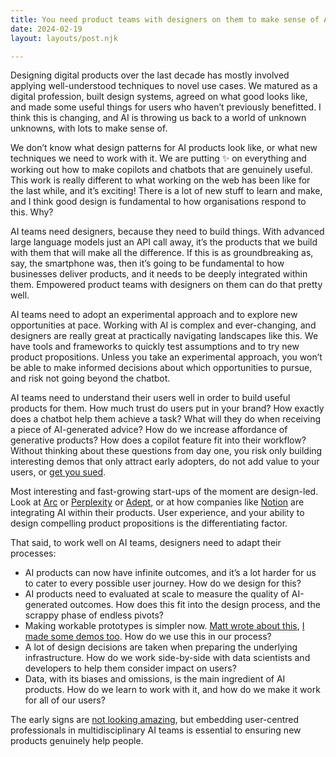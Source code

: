 ```yaml
---
title: You need product teams with designers on them to make sense of AI
date: 2024-02-19
layout: layouts/post.njk

---
```


Designing digital products over the last decade has mostly involved applying well-understood techniques to novel use cases. We matured as a digital profession, built design systems, agreed on what good looks like, and made some useful things for users who haven’t previously benefitted. I think this is changing, and AI is throwing us back to a world of unknown unknowns, with lots to make sense of.

We don’t know what design patterns for AI products look like, or what new techniques we need to work with it. We are putting ✨ on everything and working out how to make copilots and chatbots that are genuinely useful. This work is really different to what working on the web has been like for the last while, and it’s exciting! There is a lot of new stuff to learn and make, and I think good design is fundamental to how organisations respond to this. Why?

AI teams need designers, because they need to build things. With advanced large language models just an API call away, it’s the products that we build with them that will make all the difference. If this is as groundbreaking as, say, the smartphone was, then it’s going to be fundamental to how businesses deliver products, and it needs to be deeply integrated within them. Empowered product teams with designers on them can do that pretty well.

AI teams need to adopt an experimental approach and to explore new opportunities at pace. Working with AI is complex and ever-changing, and designers are really great at practically navigating landscapes like this. We have tools and frameworks to quickly test assumptions and to try new product propositions. Unless you take an experimental approach, you won’t be able to make informed decisions about which opportunities to pursue, and risk not going beyond the chatbot.

AI teams need to understand their users well in order to build useful products for them. How much trust do users put in your brand? How exactly does a chatbot help them achieve a task? What will they do when receiving a piece of AI-generated advice? How do we increase affordance of generative products? How does a copilot feature fit into their workflow? Without thinking about these questions from day one, you risk only building interesting demos that only attract early adopters, do not add value to your users, or <a href="https://www.theguardian.com/world/2024/feb/16/air-canada-chatbot-lawsuit">get you sued</a>.

Most interesting and fast-growing start-ups of the moment are design-led. Look at <a href="https://arc.net">Arc</a> or <a href="https://www.perplexity.ai">Perplexity</a> or <a href="https://www.adept.ai">Adept</a>, or at how companies like <a href="https://www.notion.so/product/ai">Notion</a> are integrating AI within their products. User experience, and your ability to design compelling product propositions is the differentiating factor.

That said, to work well on AI teams, designers need to adapt their processes:

- AI products can now have infinite outcomes, and it’s a lot harder for us to cater to every possible user journey. How do we design for this?
- AI products need to evaluated at scale to measure the quality of AI-generated outcomes. How does this fit into the design process, and the scrappy phase of endless pivots?
- Making workable prototypes is simpler now. <a href="https://interconnected.org/home/2024/02/15/galactic-compass">Matt wrote about this</a>, <a href="https://twitter.com/kubabartwicki/status/1729064649268891850">I made some demos too</a>. How do we use this in our process?
- A lot of design decisions are taken when preparing the underlying infrastructure. How do we work side-by-side with data scientists and developers to help them consider impact on users?
- Data, with its biases and omissions, is the main ingredient of AI products. How do we learn to work with it, and how do we make it work for all of our users?

The early signs are <a href="https://twitter.com/piesaac/status/1758739093570379932">not looking amazing</a>, but embedding user-centred professionals in multidisciplinary AI teams is essential to ensuring new products genuinely help people.